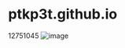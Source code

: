 # ptkp3t.github.io
12751045
![image](https://github.com/user-attachments/assets/4617e210-3bb7-4404-8c75-11dca979c610)

